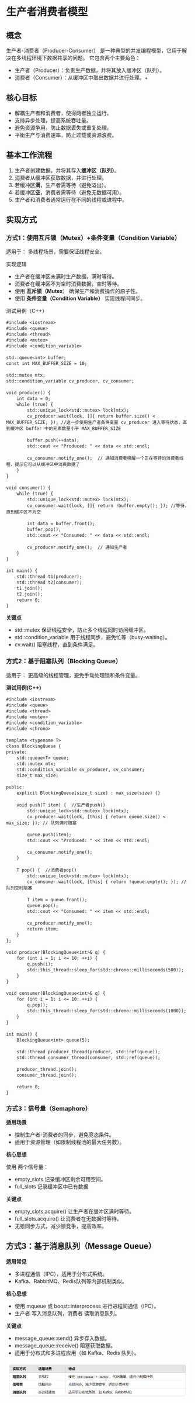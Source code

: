 # 生产者消费者模型

## 概念
生产者-消费者（Producer-Consumer） 是一种典型的并发编程模型，它用于解决在多线程环境下数据共享的问题。
它包含两个主要角色：
* 生产者（Producer）：负责生产数据，并将其放入缓冲区（队列）。
* 消费者（Consumer）：从缓冲区中取出数据并进行处理。+

## 核心目标
* 解耦生产者和消费者，使得两者独立运行。
* 支持异步处理，提高系统吞吐量。
* 避免资源争用，防止数据丢失或重复处理。
* 平衡生产与消费速率，防止过载或资源浪费。

## 基本工作流程
1. 生产者创建数据，并将其存入**缓冲区（队列）**。
2. 消费者从缓冲区获取数据，并进行处理。
3. 若缓冲区**满**，生产者需等待（避免溢出）。
4. 若缓冲区**空**，消费者需等待（避免无数据可用）。
5. 生产者和消费者通常运行在不同的线程或进程中。

## 实现方式
### 方式1：使用互斥锁（Mutex）+条件变量（Condition Variable）

适用于： 多线程场景，需要保证线程安全。

实现逻辑
* 生产者在缓冲区未满时生产数据，满时等待。
* 消费者在缓冲区不为空时消费数据，空时等待。
* 使用 **互斥锁（Mutex**） 确保生产和消费操作的原子性。
* 使用 **条件变量（Condition Variable）** 实现线程间同步。

测试用例（C++）
```
#include <iostream>
#include <queue>
#include <thread>
#include <mutex>
#include <condition_variable>

std::queue<int> buffer;
const int MAX_BUFFER_SIZE = 10;

std::mutex mtx;
std::condition_variable cv_producer, cv_consumer;

void producer() {
    int data = 0;
    while (true) {
        std::unique_lock<std::mutex> lock(mtx);
        cv_producer.wait(lock, []{ return buffer.size() < MAX_BUFFER_SIZE; }); //这一步使用生产者条件变量 cv_producer 进入等待状态，直到缓冲区 buffer 中的元素数量小于 MAX_BUFFER_SIZE

        buffer.push(++data);
        std::cout << "Produced: " << data << std::endl;

        cv_consumer.notify_one();  // 通知消费者唤醒一个正在等待的消费者线程，提示它可以从缓冲区中消费数据了
    }
}

void consumer() {
    while (true) {
        std::unique_lock<std::mutex> lock(mtx);
        cv_consumer.wait(lock, []{ return !buffer.empty(); }); //等待，直到缓冲区不为空

        int data = buffer.front();
        buffer.pop();
        std::cout << "Consumed: " << data << std::endl;

        cv_producer.notify_one();  // 通知生产者
    }
}

int main() {
    std::thread t1(producer);
    std::thread t2(consumer);
    t1.join();
    t2.join();
    return 0;
}
```
**关键点**
* std::mutex 保证线程安全，防止多个线程同时访问缓冲区。
* std::condition_variable 用于线程同步，避免忙等（busy-waiting）。
* cv.wait() 阻塞线程，直到条件满足。

### 方式2：基于阻塞队列（Blocking Queue）
适用于： 更高级的线程管理，避免手动处理锁和条件变量。

**测试用例(C++)**
```
#include <iostream>
#include <queue>
#include <thread>
#include <mutex>
#include <condition_variable>
#include <chrono>

template <typename T>
class BlockingQueue {
private:
    std::queue<T> queue;
    std::mutex mtx;
    std::condition_variable cv_producer, cv_consumer;
    size_t max_size;

public:
    explicit BlockingQueue(size_t size) : max_size(size) {}

    void push(T item) {  //生产者push()
        std::unique_lock<std::mutex> lock(mtx);
        cv_producer.wait(lock, [this] { return queue.size() < max_size; }); // 队列满时阻塞

        queue.push(item);
        std::cout << "Produced: " << item << std::endl;

        cv_consumer.notify_one();
    }

    T pop() {  //消费者pop()
        std::unique_lock<std::mutex> lock(mtx);
        cv_consumer.wait(lock, [this] { return !queue.empty(); }); //队列空时阻塞

        T item = queue.front();
        queue.pop();
        std::cout << "Consumed: " << item << std::endl;

        cv_producer.notify_one();
        return item;
    }
};

void producer(BlockingQueue<int>& q) {
    for (int i = 1; i <= 10; ++i) {
        q.push(i);
        std::this_thread::sleep_for(std::chrono::milliseconds(500));
    }
}

void consumer(BlockingQueue<int>& q) {
    for (int i = 1; i <= 10; ++i) {
        q.pop();
        std::this_thread::sleep_for(std::chrono::milliseconds(1000));
    }
}

int main() {
    BlockingQueue<int> queue(5);
    
    std::thread producer_thread(producer, std::ref(queue));
    std::thread consumer_thread(consumer, std::ref(queue));

    producer_thread.join();
    consumer_thread.join();

    return 0;
}
```



### 方式3：信号量（Semaphore）
**适用场景**
* 控制生产者-消费者的同步，避免竞态条件。
* 适用于资源管理（如限制线程池的最大任务数）。

**核心思想**

使用 两个信号量：
  * empty_slots 记录缓冲区剩余可用空间。
  * full_slots 记录缓冲区中已有数据
  
**关键点**
* empty_slots.acquire() 让生产者在缓冲区满时等待。
* full_slots.acquire() 让消费者在无数据时等待。
* 无锁同步方式，减少锁竞争，提高效率。


## 方式3：基于消息队列（Message Queue）
**适用常见**
* 多进程通信（IPC），适用于分布式系统。
* Kafka、RabbitMQ、Redis队列等内部机制类似。

**核心思想**
* 使用 mqueue 或 boost::interprocess 进行进程间通信（IPC）。
* 生产者 写入消息队列，消费者 读取消息队列。

**关键点**
* message_queue::send() 异步存入数据。
* message_queue::receive() 阻塞获取数据。
* 适用于分布式和多进程应用（如 Kafka、Redis 队列）。


![alt text](images/实现方式.png)